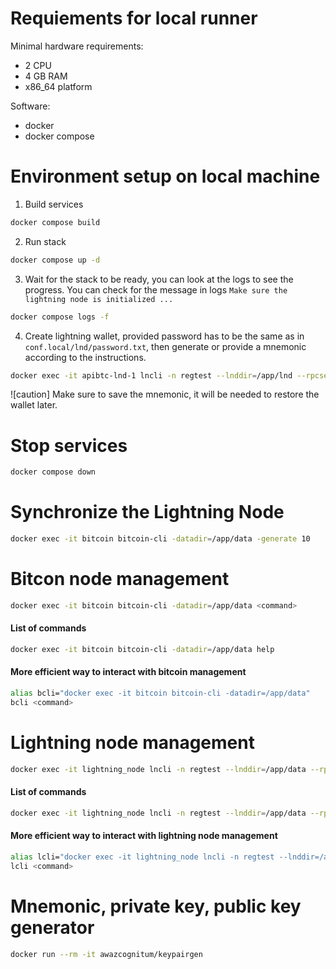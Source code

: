 # Requiements for local runner

Minimal hardware requirements:

- 2 CPU
- 4 GB RAM
- x86_64 platform

Software:

- docker
- docker compose

# Environment setup on local machine

1. Build services

```bash
docker compose build
```

2. Run stack

```bash
docker compose up -d
```

3. Wait for the stack to be ready, you can look at the logs to see the progress. You can check for the message in logs `Make sure the lightning node is initialized ...`

```bash
docker compose logs -f
```

4. Create lightning wallet, provided password has to be the same as in `conf.local/lnd/password.txt`, then generate or provide a mnemonic according to the instructions.

```bash
docker exec -it apibtc-lnd-1 lncli -n regtest --lnddir=/app/lnd --rpcserver=localhost:11009 create
```

![caution] Make sure to save the mnemonic, it will be needed to restore the wallet later. 



# Stop services

```bash
docker compose down
```

# Synchronize the Lightning Node

```bash
docker exec -it bitcoin bitcoin-cli -datadir=/app/data -generate 10
```

# Bitcon node management

```bash
docker exec -it bitcoin bitcoin-cli -datadir=/app/data <command>
```

#### List of commands

```bash
docker exec -it bitcoin bitcoin-cli -datadir=/app/data help
```

#### More efficient way to interact with bitcoin management

```bash
alias bcli="docker exec -it bitcoin bitcoin-cli -datadir=/app/data"
bcli <command>
```


# Lightning node management

```bash
docker exec -it lightning_node lncli -n regtest --lnddir=/app/data --rpcserver=localhost:11009 <command>
```

#### List of commands

```bash
docker exec -it lightning_node lncli -n regtest --lnddir=/app/data --rpcserver=localhost:11009 help
```

#### More efficient way to interact with lightning node management

```bash
alias lcli="docker exec -it lightning_node lncli -n regtest --lnddir=/app/data --rpcserver=localhost:11009"
lcli <command>
```

# Mnemonic, private key, public key generator

```bash
docker run --rm -it awazcognitum/keypairgen
```
